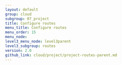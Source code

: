```yaml
---
layout: default
group: cloud
subgroup: 07_project
title: Configure routes
menu_title: Configure routes
menu_order: 15
menu_node: 
level3_menu_node: level3parent
level3_subgroup: routes
version: 2.0
github_link: cloud/project/project-routes-parent.md
---
```


